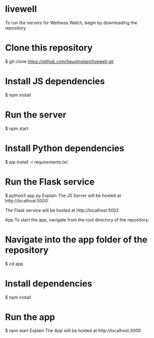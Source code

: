 # livewell
To run the servers for Wellness Watch, begin by downloading the repository.

# Clone this repository
$ git clone https://github.com/hauolinalani/livewell.git

# Install JS dependencies
$ npm install

# Run the server
$ npm start

# Install Python dependencies
$ pip install -r requirements.txt

# Run the Flask service
$ python3 app.py
Explain
The JS Server will be hosted at http://localhost:5000.

The Flask service will be hosted at http://localhost:5002

App
To start the app, navigate from the root directory of the repository:

# Navigate into the app folder of the repository
$ cd app

# Install dependencies
$ npm install

# Run the app
$ npm start
Explain
The App will be hosted at http://localhost:3000
